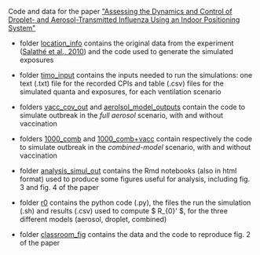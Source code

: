 
Code and data for the paper 
["Assessing the Dynamics and Control of Droplet- and Aerosol-Transmitted Influenza Using an Indoor Positioning System"](http://biorxiv.org/content/early/2017/04/29/130658)


- folder [location_info](https://github.com/salathegroup/aerosol/tree/master/location_info) contains the original data from the experiment ([Salathé et al., 2010](http://www.pnas.org/content/107/51/22020.short)) and the code used to generate the simulated exposures 

- folder [timo_input](https://github.com/salathegroup/aerosol/tree/master/timo_input) contains the inputs needed to run the simulations: one text (.txt) file for the recorded CPIs and table (.csv) files for the simulated quanta and exposures, for each ventilation scenario

- folders [vacc_cov_out](https://github.com/salathegroup/aerosol/tree/master/vacc_cov_out) and [aerolsol_model_outputs](https://github.com/salathegroup/aerosol/tree/master/aerolsol_model_outputs) contain the code to simulate outbreak in the _full aerosol_ scenario, with and without vaccination

- folders [1000_comb](https://github.com/salathegroup/aerosol/tree/master/1000_comb) and [1000_comb+vacc](https://github.com/salathegroup/aerosol/tree/master/1000_comb%2Bvacc) contain respectively the code to simulate outbreak in the _combined-model_ scenario, with and without vaccination

- folder [analysis_simul_out](https://github.com/salathegroup/aerosol/tree/master/analysis_simul_out) contains the Rmd notebooks (also in html format) used to produce some figures useful for analysis, including fig. 3 and fig. 4 of the paper

- folder [r0](https://github.com/salathegroup/aerosol/tree/master/r0) contains the python code (.py), the files the run the simulation (.sh) and results (.csv) used to compute $ R_{0}' $, for the three different models (aerosol, droplet, combined)

- folder [classroom_fig](https://github.com/salathegroup/aerosol/tree/master/classroom_fig) contains the data and the code to reproduce fig. 2 of the paper

